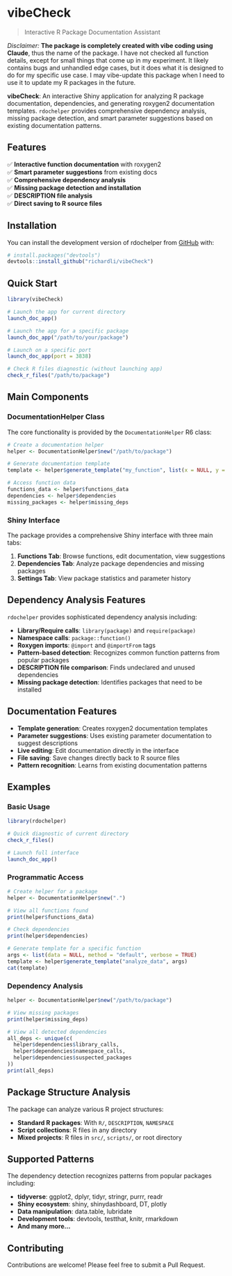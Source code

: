 # vibeCheck

> Interactive R Package Documentation Assistant

_Disclaimer:_ **The package is completely created with vibe coding using Claude**, thus the name of the package. I have not checked all function details, except for small things that come up in my experiment. It likely contains bugs and unhandled edge cases, but it does what it is designed to do for my specific use case. I may vibe-update this package when I need to use it to update my R packages in the future.  

**vibeCheck**: An interactive Shiny application for analyzing R package documentation, dependencies, and generating roxygen2 documentation templates. `rdochelper` provides comprehensive dependency analysis, missing package detection, and smart parameter suggestions based on existing documentation patterns.

## Features

✅ **Interactive function documentation** with roxygen2  
✅ **Smart parameter suggestions** from existing docs  
✅ **Comprehensive dependency analysis**  
✅ **Missing package detection and installation**  
✅ **DESCRIPTION file analysis**  
✅ **Direct saving to R source files**  

## Installation

You can install the development version of rdochelper from [GitHub](https://github.com/) with:

```r
# install.packages("devtools")
devtools::install_github("richardli/vibeCheck")
```

## Quick Start

```r
library(vibeCheck)

# Launch the app for current directory
launch_doc_app()

# Launch the app for a specific package
launch_doc_app("/path/to/your/package")

# Launch on a specific port
launch_doc_app(port = 3838)

# Check R files diagnostic (without launching app)
check_r_files("/path/to/package")
```

## Main Components

### DocumentationHelper Class

The core functionality is provided by the `DocumentationHelper` R6 class:

```r
# Create a documentation helper
helper <- DocumentationHelper$new("/path/to/package")

# Generate documentation template
template <- helper$generate_template("my_function", list(x = NULL, y = "default"))

# Access function data
functions_data <- helper$functions_data
dependencies <- helper$dependencies
missing_packages <- helper$missing_deps
```

### Shiny Interface

The package provides a comprehensive Shiny interface with three main tabs:

1. **Functions Tab**: Browse functions, edit documentation, view suggestions
2. **Dependencies Tab**: Analyze package dependencies and missing packages  
3. **Settings Tab**: View package statistics and parameter history

## Dependency Analysis Features

`rdochelper` provides sophisticated dependency analysis including:

- **Library/Require calls**: `library(package)` and `require(package)`
- **Namespace calls**: `package::function()`
- **Roxygen imports**: `@import` and `@importFrom` tags
- **Pattern-based detection**: Recognizes common function patterns from popular packages
- **DESCRIPTION file comparison**: Finds undeclared and unused dependencies
- **Missing package detection**: Identifies packages that need to be installed

## Documentation Features

- **Template generation**: Creates roxygen2 documentation templates
- **Parameter suggestions**: Uses existing parameter documentation to suggest descriptions
- **Live editing**: Edit documentation directly in the interface
- **File saving**: Save changes directly back to R source files
- **Pattern recognition**: Learns from existing documentation patterns

## Examples

### Basic Usage

```r
library(rdochelper)

# Quick diagnostic of current directory
check_r_files()

# Launch full interface
launch_doc_app()
```

### Programmatic Access

```r
# Create helper for a package
helper <- DocumentationHelper$new(".")

# View all functions found
print(helper$functions_data)

# Check dependencies
print(helper$dependencies)

# Generate template for a specific function
args <- list(data = NULL, method = "default", verbose = TRUE)
template <- helper$generate_template("analyze_data", args)
cat(template)
```

### Dependency Analysis

```r
helper <- DocumentationHelper$new("/path/to/package")

# View missing packages
print(helper$missing_deps)

# View all detected dependencies
all_deps <- unique(c(
  helper$dependencies$library_calls,
  helper$dependencies$namespace_calls,
  helper$dependencies$suspected_packages
))
print(all_deps)
```

## Package Structure Analysis

The package can analyze various R project structures:

- **Standard R packages**: With `R/`, `DESCRIPTION`, `NAMESPACE`
- **Script collections**: R files in any directory
- **Mixed projects**: R files in `src/`, `scripts/`, or root directory

## Supported Patterns

The dependency detection recognizes patterns from popular packages including:

- **tidyverse**: ggplot2, dplyr, tidyr, stringr, purrr, readr
- **Shiny ecosystem**: shiny, shinydashboard, DT, plotly
- **Data manipulation**: data.table, lubridate
- **Development tools**: devtools, testthat, knitr, rmarkdown
- **And many more...**

## Contributing

Contributions are welcome! Please feel free to submit a Pull Request.

